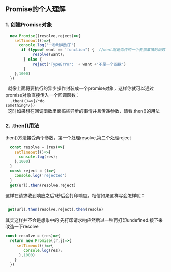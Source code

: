 ## Promise的个人理解

### 1. 创建Promise对象
```javascript
  new Promise((resolve,reject)=>{
    setTimeout(()=>{
      console.log('一秒时间到了')
       if (typeof want == 'function') {  //want就是你传的一个要搞事情的函数 跟回调一样的
            resolve(want);
        } else {
            reject('TypeError: '+ want +'不是一个函数')
        }
    },1000)
  })
```
&nbsp;&nbsp;就像上面将要执行的异步操作封装成一个promise对象，这样你就可以通过promise对象直接传入一个回调函数：<br>&nbsp;&nbsp;&nbsp;&nbsp;<code>.then(()=>{\/\*do something\*\/})</code>
<br>&nbsp;&nbsp;这时如果想在回调函数里面搞些异步的事情并且传递参数，请看.then()的用法
  
  ### 2. .then()用法
  
  then()方法接受两个参数，第一个处理resolve,第二个处理reject
  ```javascript
    const resolve = (res)=>{
      setTimeout(()=>{
        console.log(res);
      },1000)
    }
    const reject = ()=>{
      console.log('rejected')
    }
    get(url).then(resolve,reject)
  ```
  这样在请求收到响应之后1秒后会打印响应。相信如果这样写会怎样呢：
  ```javascript
   ...
   get(url).then(resolve,reject).then(resole)
  ```
  其实这样并不会是想象中的 先打印请求响应然后过一秒再打印undefined.接下来改造一下resolve
  ```javascript
  const resolve = (res)=>{
    return new Promise((r,j)=>{
       setTimeout(()=>{
          console.log(res);
        },1000)
      }
    })
     
  ```
  
